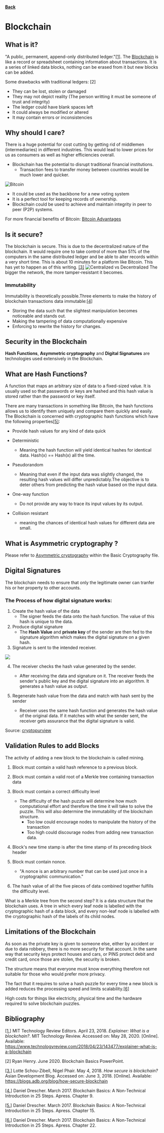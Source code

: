#### [Back](./README.md)

# Blockchain

## What is it?
"A public, permanent, append-only distributed ledger."[[1]](https://www.technologyreview.com/2018/04/23/143477/explainer-what-is-a-blockchain/). The [Blockchain](https://en.wikipedia.org/wiki/Blockchain) is like a record or spreadsheet containing information about transactions. It is a series of linked data blocks, nothing can be erased from it but new blocks can be added.

Some drawbacks with traditional ledgers: [2]
* They can be lost, stolen or damaged
* They may not depict reality (The person writting it must be someone of trust and integrity)
* The ledger could have blank spaces left
* It could always be modified or altered
* It may contain errors or inconsistencies

## Why should I care?

There is a huge potential for cost cutting by getting rid of middlemen (intermediaries) in different industries. This would lead to lower prices for us as consumers as well as higher efficiencies overall.
* Blockchain has the potential to disrupt traditional financial institutions.
    * Transaction fees to transfer money between countries would be much lower and quicker.

![Bitcoin](https://static.coindesk.com/wp-content/uploads/2018/11/dark-bitcoin-710x458.jpg?format=webp)
* It could be used as the backbone for a new voting system
* It is a perfect tool for keeping records of ownership.
* Blockchain could be used to achieve and maintain integrity in peer to peer (P2P) systems. 

For more financial benefits of Bitcoin: [Bitcoin Advantages](https://www.investopedia.com/ask/answers/100314/what-are-advantages-paying-bitcoin.asp#:~:text=Very%20Low%20Transaction%20Fees%20for,a%20major%20advantage%20for%20travelers)

## Is it secure?
 The blockchain is secure. This is due to the decentralized nature of the blockchain. It would require one to take control  of more than 51% of the computers in the same distributed ledger and be able to alter records within a very short time. This is about 10 minutes for a platform like Bitcoin. This has yet to happen as of this writing. [[3]](https://blogs.adb.org/blog/how-secure-blockchain)
![Centralized vs Decentralized](https://www.bitdegree.org/tutorials/wp-content/uploads/2018/06/centralized-vs-decentralized-1-1.jpg)
The bigger the network, the more tamper-resistant it becomes. 

### Immutability
Immutability is theoretically possible.Three elements to make the history of blockchain transactions data immutable:[[4]](https://learning.oreilly.com/library/view/blockchain-basics-a/9781484226049/A436689_1_En_16_Chapter.html)
* Storing the data such that the slightest manipulation becomes noticeable and stands out.
* Making the tampering of data computationally expensive
* Enforcing to rewrite the history for changes. 

## Security in the Blockchain
**Hash Functions**, **Asymmetric cryptography** and **Digital Signatures** are technologies used extensively in the Blockchain.

## What are Hash Functions?
A function that maps an arbitrary size of data to a fixed-sized value. It is usually used so that passwords or keys are hashed and this hash value is stored rather than the password or key itself.

There are many transactions in something like Bitcoin, the hash functions allows us to identify them uniquely and compare them quickly and easily.
The Blockchain is concerned with cryptographic hash functions which have the following properties[[5]](https://www.amazon.com/Blockchain-Basics-Non-Technical-Introduction-Steps/dp/1484226038):
* Provide hash values for any kind of data quick
* Deterministic
    * Meaning the hash function will yield identical hashes for identical data. Hash(x) == Hash(x) all the time.
    
* Pseudorandom
    * Meaning that even if the input data was slightly changed, the resulting hash values will differ unpredictably.The objective is to deter others from predicting the hash value based on the input data.
* One-way function
    * Do not provide any way to trace its input values by its output.
* Collision resistant 
    * meaning the chances of identical hash values for different data are small.
    
## What is Asymmetric cryptography  ?
Please refer to [Asymmetric cryptography](https://github.com/TheCountOfPeru/IT-Security-For-Dummies/blob/master/Basic%20Cryptography.md) within the Basic Cryptography file.
## Digital Signatures
The blockchain needs to ensure that only the legitimate owner can tranfer his or her property to other accounts. 

### The Process of how digital signature works:

1. Create the hash value of the data
    * The signer feeds the data onto the hash function. The value of this hash is unique to the data.
2. Produce digital signature
    * The **Hash Value** and **private key** of the sender are then fed to the signature algorithm which makes the digital signature on a given hash.
3. Signature is sent to the intended receiver.

![](https://cryptopurview.com/wp-content/uploads/2019/07/image-2.png)

4. The receiver checks the hash value generated by the sender.
    * After receiving the data and signature on it. The receiver feeds the sender's public key and the digital signature into an algorithm. It generates a hash value as output.

5. Regenerate hash value from the data and match with hash sent by the sender
    * Receiver uses the same hash function and generates the hash value of the original data. If it matches with what the sender sent, the receiver gets assurance that the digital signature is valid. 

Source: [cryptopurview](https://cryptopurview.com/how-digital-signature-work-and-use-in-blockchain/)

## Validation Rules to add Blocks
The activity of adding a new block to the blockchain is called mining.
1. Block must contain a valid hash reference to a previous block.
2. Block must contain a valid root of a Merkle tree containing transaction data
3. Block must contain a correct difficulty level
    * The difficulty of the hash puzzle will determine how much computational effort and therefore the time it will take to solve the puzzle. This will also determine the immutability of the blockchain structure. 
        * Too low could encourage nodes to manipulate the history of the transaction
        * Too high could discourage nodes from adding new transaction data. 
4. Block's new time stamp is after the time stamp of its preceding block header
5. Block must contain nonce. 
    * "A nonce is an arbitrary number that can be used just once in a cryptographic communication."

6. The hash value of all the five pieces of data combined together fulfills the difficulty level.

What is a Merkle tree from the second step?
It is a data structure that the blockchain uses. A tree in which every leaf node is labelled with the cryptographic hash of a data block, and every non-leaf node is labelled with the cryptographic hash of the labels of its child nodes.

## Limitations of the Blockchain

As soon as the private key is given to someone else, either by accident or due to data robbery, there is no more security for that account. In the same way that security keys protect houses and cars, or PINS protect debit and credit card, once those are stolen, the security is broken.

The structure means that everyone must know everything therefore not suitable for those who would prefer more privacy.

The fact that it requires to solve a hash puzzle for every time a new block is added reduces the processing speed and limits scalability.[[6]](https://learning.oreilly.com/library/view/blockchain-basics-a/9781484226049/A436689_1_En_22_Chapter.html)

High costs for things like electricity, physical time and the hardware required to solve blockchain puzzles.

## Bibliography

[[1.]](https://www.technologyreview.com/2018/04/23/143477/explainer-what-is-a-blockchain/) MIT Technology Review Editors. April 23, 2018. <em> Explainer: What is a blockchain?</em>. MIT Technology Review. Accessed on: May 28, 2020. [Online]. Available: https://www.technologyreview.com/2018/04/23/143477/explainer-what-is-a-blockchain

[2] Ryan Henry. June 2020. Blockchain Basics PowerPoint. 

[[3.]](https://blogs.adb.org/blog/how-secure-blockchain) Lotte Schou-Zibell, Nigel Phair. May 4, 2018. <em> How secure is blockchain?</em> Asian Development Blog. Accessed on: June 3, 2018. [Online]. Available: https://blogs.adb.org/blog/how-secure-blockchain

[[4.]](https://learning.oreilly.com/library/view/blockchain-basics-a/9781484226049/) Daniel Drescher. March 2017. Blockchain Basics: A Non-Technical Introduction in 25 Steps. Apress. Chapter 9.

[[5.]](https://learning.oreilly.com/library/view/blockchain-basics-a/9781484226049/) Daniel Drescher. March 2017. Blockchain Basics: A Non-Technical Introduction in 25 Steps. Apress. Chapter 15.

[[6.]](https://learning.oreilly.com/library/view/blockchain-basics-a/9781484226049/) Daniel Drescher. March 2017. Blockchain Basics: A Non-Technical Introduction in 25 Steps. Apress. Chapter 22.